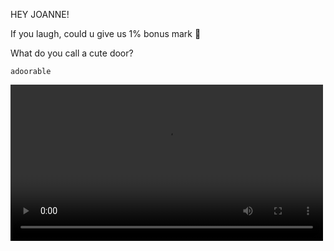 HEY JOANNE!

If you laugh, could u give us 1% bonus mark 🙏

What do you call a cute door?

```{toggle}
adoorable
```

<video controls width="500">
    <source src="https://cdn.discordapp.com/attachments/694947163280506980/1033498672903770172/gura2_2_1.webm"
            type="video/webm">
</video>
